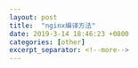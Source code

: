 ```yaml
---
layout: post
title:  "nginx编译方法"
date: 2019-3-14 18:46:23 +0800
categories: [other]
excerpt_separator: <!--more-->
---
```

